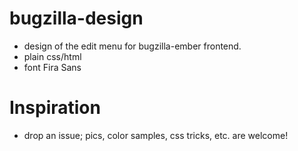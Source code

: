bugzilla-design
===============
- design of the edit menu for bugzilla-ember frontend.
- plain css/html
- font Fira Sans

Inspiration
===========
- drop an issue; pics, color samples, css tricks, etc. are welcome!
